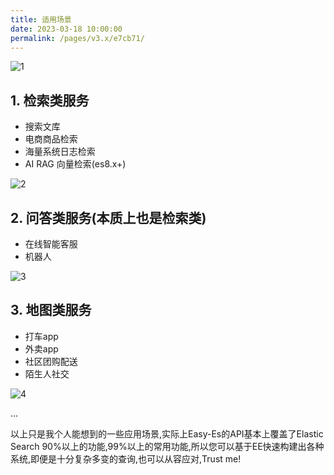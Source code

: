 ```yaml
---
title: 适用场景
date: 2023-03-18 10:00:00
permalink: /pages/v3.x/e7cb71/
---
```

![1](https://iknow.hs.net/b56d3e1e-9a38-4f6a-8cde-d43bcf25c539.jpg)

## 1. 检索类服务

- 搜索文库
- 电商商品检索
- 海量系统日志检索
- AI RAG 向量检索(es8.x+)

![2](https://iknow.hs.net/0f3c8d45-db6c-4c7e-be57-a76f0091be82.png)

## 2. 问答类服务(本质上也是检索类)
-  在线智能客服
- 机器人

![3](https://iknow.hs.net/ee89621e-f270-49ca-873b-b694ff6206ea.png)

## 3.  地图类服务
- 打车app
- 外卖app
- 社区团购配送
- 陌生人社交

![4](https://iknow.hs.net/4f144390-796b-457e-87ef-9f4194883df2.png)

...

以上只是我个人能想到的一些应用场景,实际上Easy-Es的API基本上覆盖了Elastic Search 90%以上的功能,99%以上的常用功能,所以您可以基于EE快速构建出各种系统,即便是十分复杂多变的查询,也可以从容应对,Trust me!
